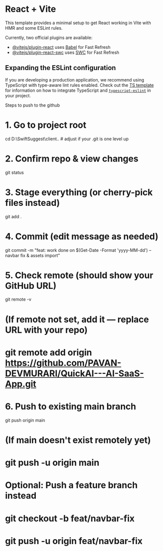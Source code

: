 # React + Vite

This template provides a minimal setup to get React working in Vite with HMR and some ESLint rules.

Currently, two official plugins are available:

- [@vitejs/plugin-react](https://github.com/vitejs/vite-plugin-react/blob/main/packages/plugin-react) uses [Babel](https://babeljs.io/) for Fast Refresh
- [@vitejs/plugin-react-swc](https://github.com/vitejs/vite-plugin-react/blob/main/packages/plugin-react-swc) uses [SWC](https://swc.rs/) for Fast Refresh

## Expanding the ESLint configuration

If you are developing a production application, we recommend using TypeScript with type-aware lint rules enabled. Check out the [TS template](https://github.com/vitejs/vite/tree/main/packages/create-vite/template-react-ts) for information on how to integrate TypeScript and [`typescript-eslint`](https://typescript-eslint.io) in your project.




Steps to push to the github 
# 1. Go to project root
cd D:\SwiftSuggest\client\..   # adjust if your .git is one level up

# 2. Confirm repo & view changes
git status

# 3. Stage everything (or cherry-pick files instead)
git add .

# 4. Commit (edit message as needed)
git commit -m "feat: work done on $(Get-Date -Format 'yyyy-MM-dd') – navbar fix & assets import"

# 5. Check remote (should show your GitHub URL)
git remote -v

# (If remote not set, add it — replace URL with your repo)
# git remote add origin https://github.com/PAVAN-DEVMURARI/QuickAI---AI-SaaS-App.git

# 6. Push to existing main branch
git push origin main

# (If main doesn't exist remotely yet)
# git push -u origin main

# Optional: Push a feature branch instead
# git checkout -b feat/navbar-fix
# git push -u origin feat/navbar-fix